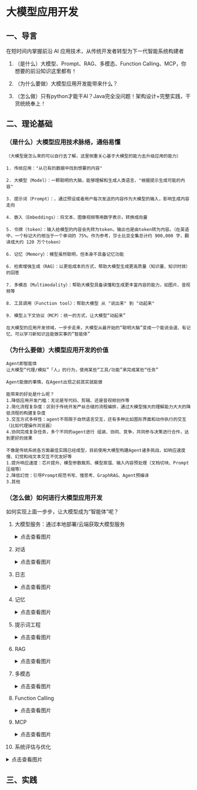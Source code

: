 # 大模型应用开发

## 一、导言

在短时间内掌握前沿 AI 应用技术，从传统开发者转型为下一代智能系统构建者

1. （是什么）大模型、Prompt、RAG、多模态、Function Calling、MCP，你想要的前沿知识这里都有！

2. （为什么要做）大模型应用开发能带来什么？

3. （怎么做）只有python才能干AI？Java完全没问题！架构设计+完整实践，干货统统奉上！

   

## 二、理论基础

### （是什么）大模型应用技术脉络，通俗易懂

```
（大模型是怎么来的可以自行去了解，这里侧重关心基于大模型的能力去升级应用的能力）

1. 传统应用："从已有的数据中找到想要的内容"

2. 大模型（Model）：一颗聪明的大脑，能够理解和生成人类语言，"根据提示生成可能的内容"

3. 提示词（Prompt）：，通过预设或者用户每次发送的内容作为大模型的输入，影响生成内容走向

4. 嵌入（Embeddings）：将文本、图像视频等用数字表示，转换成向量

5. 令牌（token）：输入给模型的内容会先转为token，输出也是由token转为内容。（在英语中，一个标记大约相当于一个单词的 75%。作为参考，莎士比亚全集总计约 900,000 字，翻译成大约 120 万个token）

6. 记忆（Memory）：模型虽然聪明，但本身不具备记忆功能

6. 检索增强生成（RAG）：以更低成本的方式，帮助大模型生成更高质量（知识量、知识时效）的回答

7. 多模态（Multimodality）：帮助大模型具备读懂和生成更丰富内容的能力，如图片、音视频等

8. 工具调用（Function tool）：帮助大模型 从 "说出来" 到 "动起来"

9. 模型上下文协议（MCP）：统一的方式，让大模型“动起来”

在大模型的应用开发领域，一步步走来，大模型从最开始的“聪明大脑”变成一个能说会道、有记忆、可以学习新知识且能做实事的“智能体”
```

### （为什么要做）大模型应用开发的价值

```
Agent即智能体
让大模型“代理/模拟”「人」的行为，使用某些“工具/功能”来完成某些“任务”

Agent能做的事情，在Agent出现之前其实就能做

能带来的好处是什么呢？
1.降低应用开发门槛：无论是写代码、剪辑、还是音视频创作等
2.简化流程复杂度：区别于传统开发严丝合缝的流程编排，通过大模型强大的理解能力大大的降低流程的构建复杂度
3.交互方式多样性：agent不局限于自然语言交互，还有多种比如图形界面和动作执行的交互（比如代理操作浏览器）
4.协同完成复杂任务，多个不同的agent进行 组装、协同、竞争，共同参与决策进行合作，达到更好的效果

不像是传统系统各方面最佳实践已经成型，目前使用大模型构建Agent诸多挑战，如响应速度慢、幻觉和纯文本交互不优友好等
1.提升响应速度：芯片提升、模型参数裁剪、模型蒸馏、输入内容预处理（文档切块、Prompt压缩等）
2.降低幻觉：引导Prompt规范书写、慢思考、GraphRAG、Agent预编译
3.其他
```



### （怎么做）如何进行大模型应用开发

如何实现上面一步步，让大模型成为“智能体”呢？

1. 大模型服务：通过本地部署/云端获取大模型服务
   <details>
    <summary>点击查看图片</summary>
    <img src="./file/picture/理论-获取大模型服务.png" alt="描述文字" style="max-width: 50%; height: auto;">
   </details>
   
   
2. 对话
   <details>
    <summary>点击查看图片</summary>
    <img src="./file/picture/理论-xxx.png" alt="描述文字" style="max-width: 50%; height: auto;">
   </details>
   
   
3. 日志
   <details>
    <summary>点击查看图片</summary>
    <img src="./file/picture/理论-xxx.png" alt="描述文字" style="max-width: 50%; height: auto;">
   </details>



4. 记忆
   <details>
    <summary>点击查看图片</summary>
    <img src="./file/picture/理论-xxx.png" alt="描述文字" style="max-width: 50%; height: auto;">
   </details>



5. 提示词工程
   <details>
    <summary>点击查看图片</summary>
    <img src="./file/picture/理论-xxx.png" alt="描述文字" style="max-width: 50%; height: auto;">
   </details>



6. RAG
   <details>
    <summary>点击查看图片</summary>
    <img src="./file/picture/理论-xxx.png" alt="描述文字" style="max-width: 50%; height: auto;">
   </details>



7. 多模态
   <details>
    <summary>点击查看图片</summary>
    <img src="./file/picture/理论-xxx.png" alt="描述文字" style="max-width: 50%; height: auto;">
   </details>



8. Function Calling
   <details>
    <summary>点击查看图片</summary>
    <img src="./file/picture/理论-xxx.png" alt="描述文字" style="max-width: 50%; height: auto;">
   </details>



9. MCP
   <details>
    <summary>点击查看图片</summary>
    <img src="./file/picture/理论-xxx.png" alt="描述文字" style="max-width: 50%; height: auto;">
   </details>
   
   
10. 系统评估与优化
   <details>
    <summary>点击查看图片</summary>
    <img src="./file/picture/理论-xxx.png" alt="描述文字" style="max-width: 50%; height: auto;">
   </details>



## 三、实践






